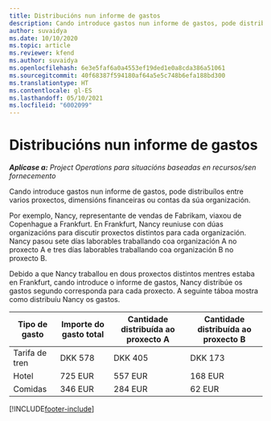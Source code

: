 ```yaml
---
title: Distribucións nun informe de gastos
description: Cando introduce gastos nun informe de gastos, pode distribuílos entre varios proxectos, entidades legais ou contas da súa organización.
author: suvaidya
ms.date: 10/10/2020
ms.topic: article
ms.reviewer: kfend
ms.author: suvaidya
ms.openlocfilehash: 6e3e5faf6a0a4553ef19ded1e0a8cda386a51061
ms.sourcegitcommit: 40f68387f594180af64a5e5c748b6efa188bd300
ms.translationtype: HT
ms.contentlocale: gl-ES
ms.lasthandoff: 05/10/2021
ms.locfileid: "6002099"
---
```

# <a name="distributions-on-an-expense-report"></a>Distribucións nun informe de gastos

_**Aplícase a:** Project Operations para situacións baseadas en recursos/sen fornecemento_

Cando introduce gastos nun informe de gastos, pode distribuílos entre varios proxectos, dimensións financeiras ou contas da súa organización.

Por exemplo, Nancy, representante de vendas de Fabrikam, viaxou de Copenhague a Frankfurt. En Frankfurt, Nancy reuniuse con dúas organizacións para discutir proxectos distintos para cada organización. Nancy pasou sete días laborables traballando coa organización A no proxecto A e tres días laborables traballando coa organización B no proxecto B.

Debido a que Nancy traballou en dous proxectos distintos mentres estaba en Frankfurt, cando introduce o informe de gastos, Nancy distribúe os gastos segundo corresponda para cada proxecto. A seguinte táboa mostra como distribuíu Nancy os gastos.

| Tipo de gasto | Importe do gasto total | Cantidade distribuída ao proxecto A | Cantidade distribuída ao proxecto B |
|--------------|----------------------|---------------------------------|---------------------------------|
| Tarifa de tren   | DKK 578              | DKK 405                         | DKK 173                         |
| Hotel        | 725 EUR              | 557 EUR                         | 168 EUR                         |
| Comidas        | 346 EUR              | 284 EUR                         | 62 EUR                          |


[!INCLUDE[footer-include](../includes/footer-banner.md)]